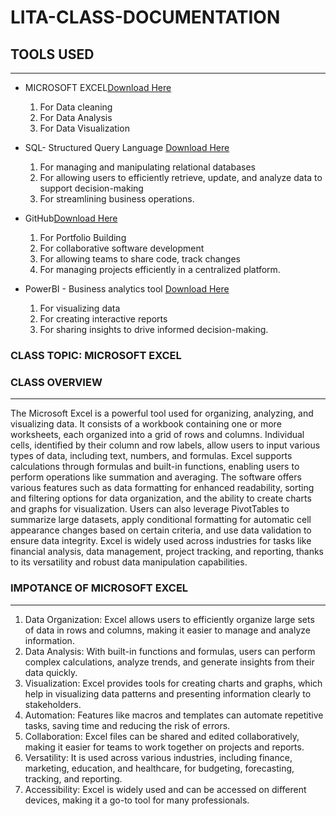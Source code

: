 # LITA-CLASS-DOCUMENTATION

## TOOLS USED
---
- MICROSOFT EXCEL[Download Here](https://www.microsoft.com)
  1. For Data cleaning
  2. For  Data Analysis
  3. For Data Visualization

- SQL- Structured Query Language [Download Here](https://www.microsoft.com/en-us/sql-server/sql-server-downloads)
  1. For managing and manipulating relational databases
  2. For allowing users to efficiently retrieve, update, and analyze data to support decision-making
  3. For streamlining business operations.

- GitHub[Download Here](https://desktop.github.com/)
  1. For Portfolio Building
  2. For collaborative software development
  3. For allowing teams to share code, track changes
  4. For managing projects efficiently in a centralized platform.
- PowerBI - Business analytics tool [Download Here](https://apps.microsoft.com/detail/9NTXR16HNW1T)
  1. For visualizing data
  2. For creating interactive reports
  3. For sharing insights to drive informed decision-making.

### CLASS TOPIC: MICROSOFT EXCEL 

### CLASS OVERVIEW
---
The Microsoft Excel is a powerful tool used for organizing, analyzing, and visualizing data. It consists of a workbook containing one or more worksheets, each organized into a grid of rows and columns. Individual cells, identified by their column and row labels, allow users to input various types of data, including text, numbers, and formulas. Excel supports calculations through formulas and built-in functions, enabling users to perform operations like summation and averaging.
The software offers various features such as data formatting for enhanced readability, sorting and filtering options for data organization, and the ability to create charts and graphs for visualization. Users can also leverage PivotTables to summarize large datasets, apply conditional formatting for automatic cell appearance changes based on certain criteria, and use data validation to ensure data integrity.
Excel is widely used across industries for tasks like financial analysis, data management, project tracking, and reporting, thanks to its versatility and robust data manipulation capabilities.

### IMPOTANCE OF MICROSOFT EXCEL
---
1. Data Organization: Excel allows users to efficiently organize large sets of data in rows and columns, making it easier to manage and analyze information.
2. Data Analysis: With built-in functions and formulas, users can perform complex calculations, analyze trends, and generate insights from their data quickly.
3. Visualization: Excel provides tools for creating charts and graphs, which help in visualizing data patterns and presenting information clearly to stakeholders.
4. Automation: Features like macros and templates can automate repetitive tasks, saving time and reducing the risk of errors.
5. Collaboration: Excel files can be shared and edited collaboratively, making it easier for teams to work together on projects and reports.
6. Versatility: It is used across various industries, including finance, marketing, education, and healthcare, for budgeting, forecasting, tracking, and reporting.
7. Accessibility: Excel is widely used and can be accessed on different devices, making it a go-to tool for many professionals.

  

  


